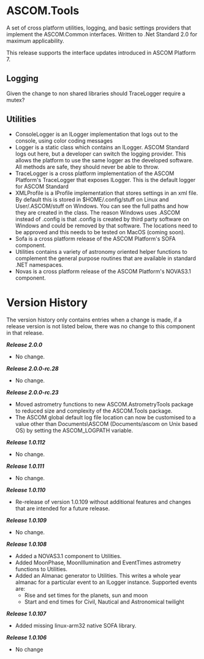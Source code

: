 # ASCOM.Tools

A set of cross platform utilities, logging, and basic settings providers that implement the 
ASCOM.Common interfaces. Written to .Net Standard 2.0 for maximum applicability.

This release supports the interface updates introduced in ASCOM Platform 7.

## Logging
Given the change to non shared libraries should TraceLogger require a mutex?

## Utilities
* ConsoleLogger is an ILogger implementation that logs out to the console, using color coding messages
* Logger is a static class which contains an ILogger. ASCOM Standard logs out here, but a developer can 
switch the logging provider. This allows the platform to use the same logger as the developed software. 
All methods are safe, they should never be able to throw.
* TraceLogger is a cross platform implementation of the ASCOM Platform's TraceLogger that exposes ILogger. 
This is the default logger for ASCOM Standard
* XMLProfile is a IProfile implementation that stores settings in an xml file. By default this is 
stored in $HOME/.config/stuff on Linux and User/.ASCOM/stuff on Windows. You can see the full paths and 
how they are created in the class. The reason Windows uses .ASCOM instead of .config is that .config is 
created by third party software on Windows and could be removed by that software. The locations need to be 
approved and this needs to be tested on MacOS (coming soon).
* Sofa is a cross platform release of the ASCOM Platform's SOFA component.
* Utilities contains a variety of astronomy oriented helper functions to complement the general purpose
routines that are available in standard .NET namespaces.
* Novas is a cross platform release of the ASCOM Platform's NOVAS3.1 component.

# Version History
The version history only contains entries when a change is made, if a release version is not listed below, there was no change to this component in that release.

***Release 2.0.0***
* No change.

***Release 2.0.0-rc.28***
* No change.

***Release 2.0.0-rc.23***
* Moved astrometry functions to new ASCOM.AstrometryTools package to reduced size and complexity of the ASCOM.Tools package.
* The ASCOM global default log file location can now be customised to a value other than Documents\ASCOM (Documents/ascom on Unix based OS)
by setting the ASCOM_LOGPATH variable.

***Release 1.0.112***
* No change.

***Release 1.0.111***
* No change.

***Release 1.0.110***
* Re-release of version 1.0.109 without additional features and changes that are intended for a future release.

***Release 1.0.109***
* No change.

***Release 1.0.108***
* Added a NOVAS3.1 component to Utilities.
* Added MoonPhase, MoonIllumination and EventTimes astrometry functions to Utilities.
* Added an Almanac generator to Utilities. This writes a whole year almanac for a particular event to an ILogger instance. Supported events are:
  * Rise and set times for the planets, sun and moon
  * Start and end times for Civil, Nautical and Astronomical twilight

***Release 1.0.107***
* Added missing linux-arm32 native SOFA library.

***Release 1.0.106***
* No change